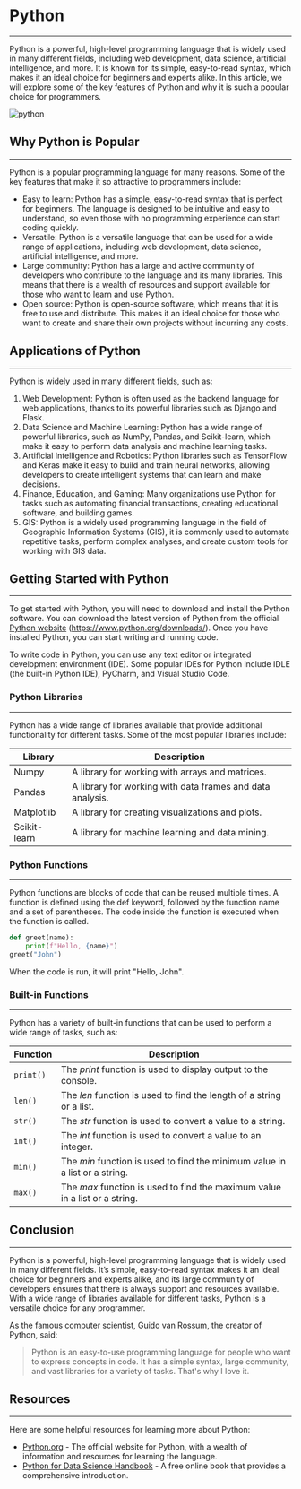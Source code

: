 # **Python**
----
Python is a powerful, high-level programming language that is widely used in many different fields, including web development, data science, artificial intelligence, and more. It is known for its simple, easy-to-read syntax, which makes it an ideal choice for beginners and experts alike. In this article, we will explore some of the key features of Python and why it is such a popular choice for programmers.

![python](https://www.python.org/static/img/python-logo@2x.png)

## **Why Python is Popular**
----
Python is a popular programming language for many reasons. Some of the key features that make it so attractive to programmers include:
- Easy to learn: Python has a simple, easy-to-read syntax that is perfect for beginners. The language is designed to be intuitive and easy to understand, so even those with no programming experience can start coding quickly.
- Versatile: Python is a versatile language that can be used for a wide range of applications, including web development, data science, artificial intelligence, and more.
- Large community: Python has a large and active community of developers who contribute to the language and its many libraries. This means that there is a wealth of resources and support available for those who want to learn and use Python.
- Open source: Python is open-source software, which means that it is free to use and distribute. This makes it an ideal choice for those who want to create and share their own projects without incurring any costs.

## **Applications of Python**
----

Python is widely used in many different fields, such as:
1. Web Development: Python is often used as the backend language for web applications, thanks to its powerful libraries such as Django and Flask.
2. Data Science and Machine Learning: Python has a wide range of powerful libraries, such as NumPy, Pandas, and Scikit-learn, which make it easy to perform data analysis and machine learning tasks.
3. Artificial Intelligence and Robotics: Python libraries such as TensorFlow and Keras make it easy to build and train neural networks, allowing developers to create intelligent systems that can learn and make decisions.
4. Finance, Education, and Gaming: Many organizations use Python for tasks such as automating financial transactions, creating educational software, and building games.
5. GIS: Python is a widely used programming language in the field of Geographic Information Systems (GIS), it is commonly used to automate repetitive tasks, perform complex analyses, and create custom tools for working with GIS data.

## **Getting Started with Python** 
----

To get started with Python, you will need to download and install the Python software. You can download the latest version of Python from the official [Python website](https://www.python.org/downloads/) (<https://www.python.org/downloads/>). Once you have installed Python, you can start writing and running code.

To write code in Python, you can use any text editor or integrated development environment (IDE). Some popular IDEs for Python include IDLE (the built-in Python IDE), PyCharm, and Visual Studio Code.


### **Python Libraries**
----

Python has a wide range of libraries available that provide additional functionality for different tasks. Some of the most popular libraries include:

| Library      | Description                                               |
| ------------ | --------------------------------------------------------- |
| Numpy        | A library for working with arrays and matrices.           |
| Pandas       | A library for working with data frames and data analysis. |
| Matplotlib   | A library for creating visualizations and plots.          |
| Scikit-learn | A library for machine learning and data mining.           |


### **Python Functions**
----

Python functions are blocks of code that can be reused multiple times. A function is defined using the def keyword, followed by the function name and a set of parentheses. The code inside the function is executed when the function is called.

```python
def greet(name):
    print(f"Hello, {name}")
greet("John")
```
When the code is run, it will print "Hello, John".

### **Built-in Functions**
----
Python has a variety of built-in functions that can be used to perform a wide range of tasks, such as:

| Function | Description                                                                |
|----------| ---------------------------------------------------------------------------|
|`print()` | The *print* function is used to display output to the console.             |
|`len()`   | The *len* function is used to find the length of a string or a list.       |
|`str()`   | The *str* function is used to convert a value to a string.                 |
|`int()`   | The *int* function is used to convert a value to an integer.               |
|`min()`   | The *min* function is used to find the minimum value in a list or a string.|
|`max()`   | The *max* function is used to find the maximum value in a list or a string.|


## **Conclusion**
----
Python is a powerful, high-level programming language that is widely used in many different fields. It’s simple, easy-to-read syntax makes it an ideal choice for beginners and experts alike, and its large community of developers ensures that there is always support and resources available. With a wide range of libraries available for different tasks, Python is a versatile choice for any programmer.

As the famous computer scientist, Guido van Rossum, the creator of Python, said:
>Python is an easy-to-use programming language for people who want to express concepts in code. It has a simple syntax, large community, and vast libraries for a variety of tasks. That's why I love it.

## **Resources**
----

Here are some helpful resources for learning more about Python:

* [Python.org](https://www.python.org) - The official website for Python, with a wealth of information and resources for learning the language.
* [Python for Data Science Handbook](https://jakevdp.github.io/PythonDataScienceHandbook) - A free online book that provides a comprehensive introduction.

